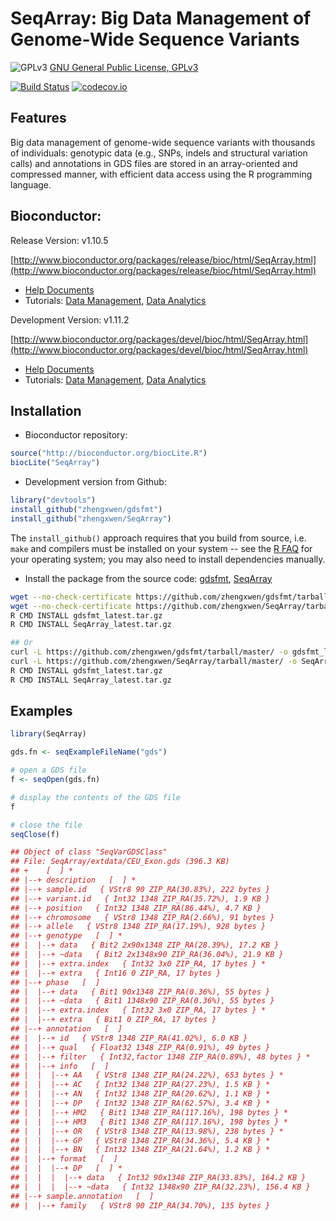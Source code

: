 SeqArray: Big Data Management of Genome-Wide Sequence Variants
===

![GPLv3](http://www.gnu.org/graphics/gplv3-88x31.png)
[GNU General Public License, GPLv3](http://www.gnu.org/copyleft/gpl.html)

[![Build Status](https://travis-ci.org/zhengxwen/SeqArray.png)](https://travis-ci.org/zhengxwen/SeqArray)
[![codecov.io](https://codecov.io/github/zhengxwen/SeqArray/coverage.svg?branch=master)](https://codecov.io/github/zhengxwen/SeqArray?branch=master)


## Features

Big data management of genome-wide sequence variants with thousands of individuals: genotypic data (e.g., SNPs, indels and structural variation calls) and annotations in GDS files are stored in an array-oriented and compressed manner, with efficient data access using the R programming language.

## Bioconductor:

Release Version: v1.10.5

[http://www.bioconductor.org/packages/release/bioc/html/SeqArray.html](http://www.bioconductor.org/packages/release/bioc/html/SeqArray.html)

* [Help Documents](http://zhengxwen.github.io/SeqArray/release/help/00Index.html)
* Tutorials: [Data Management](http://www.bioconductor.org/packages/release/bioc/vignettes/SeqArray/inst/doc/SeqArrayTutorial.html), [Data Analytics](http://www.bioconductor.org/packages/release/bioc/vignettes/SeqArray/inst/doc/AnalysisTutorial.html)

Development Version: v1.11.2

[http://www.bioconductor.org/packages/devel/bioc/html/SeqArray.html](http://www.bioconductor.org/packages/devel/bioc/html/SeqArray.html)

* [Help Documents](http://zhengxwen.github.io/SeqArray/devel/help/00Index.html)
* Tutorials: [Data Management](http://www.bioconductor.org/packages/devel/bioc/vignettes/SeqArray/inst/doc/SeqArrayTutorial.html), [Data Analytics](http://www.bioconductor.org/packages/devel/bioc/vignettes/SeqArray/inst/doc/AnalysisTutorial.html)



## Installation

* Bioconductor repository:
```R
source("http://bioconductor.org/biocLite.R")
biocLite("SeqArray")
```

* Development version from Github:
```R
library("devtools")
install_github("zhengxwen/gdsfmt")
install_github("zhengxwen/SeqArray")
```
The `install_github()` approach requires that you build from source, i.e. `make` and compilers must be installed on your system -- see the [R FAQ](http://cran.r-project.org/faqs.html) for your operating system; you may also need to install dependencies manually.

* Install the package from the source code:
[gdsfmt](https://github.com/zhengxwen/gdsfmt), [SeqArray](https://github.com/zhengxwen/SeqArray)
```sh
wget --no-check-certificate https://github.com/zhengxwen/gdsfmt/tarball/master -O gdsfmt_latest.tar.gz
wget --no-check-certificate https://github.com/zhengxwen/SeqArray/tarball/master -O SeqArray_latest.tar.gz
R CMD INSTALL gdsfmt_latest.tar.gz
R CMD INSTALL SeqArray_latest.tar.gz

## Or
curl -L https://github.com/zhengxwen/gdsfmt/tarball/master/ -o gdsfmt_latest.tar.gz
curl -L https://github.com/zhengxwen/SeqArray/tarball/master/ -o SeqArray_latest.tar.gz
R CMD INSTALL gdsfmt_latest.tar.gz
R CMD INSTALL SeqArray_latest.tar.gz
```



## Examples

```R
library(SeqArray)

gds.fn <- seqExampleFileName("gds")

# open a GDS file
f <- seqOpen(gds.fn)

# display the contents of the GDS file
f

# close the file
seqClose(f)
```

```R
## Object of class "SeqVarGDSClass"
## File: SeqArray/extdata/CEU_Exon.gds (396.3 KB)
## +    [  ] *
## |--+ description   [  ] *
## |--+ sample.id   { VStr8 90 ZIP_RA(30.83%), 222 bytes }
## |--+ variant.id   { Int32 1348 ZIP_RA(35.72%), 1.9 KB }
## |--+ position   { Int32 1348 ZIP_RA(86.44%), 4.7 KB }
## |--+ chromosome   { VStr8 1348 ZIP_RA(2.66%), 91 bytes }
## |--+ allele   { VStr8 1348 ZIP_RA(17.19%), 928 bytes }
## |--+ genotype   [  ] *
## |  |--+ data   { Bit2 2x90x1348 ZIP_RA(28.39%), 17.2 KB }
## |  |--+ ~data   { Bit2 2x1348x90 ZIP_RA(36.04%), 21.9 KB }
## |  |--+ extra.index   { Int32 3x0 ZIP_RA, 17 bytes } *
## |  |--+ extra   { Int16 0 ZIP_RA, 17 bytes }
## |--+ phase   [  ]
## |  |--+ data   { Bit1 90x1348 ZIP_RA(0.36%), 55 bytes }
## |  |--+ ~data   { Bit1 1348x90 ZIP_RA(0.36%), 55 bytes }
## |  |--+ extra.index   { Int32 3x0 ZIP_RA, 17 bytes } *
## |  |--+ extra   { Bit1 0 ZIP_RA, 17 bytes }
## |--+ annotation   [  ]
## |  |--+ id   { VStr8 1348 ZIP_RA(41.02%), 6.0 KB }
## |  |--+ qual   { Float32 1348 ZIP_RA(0.91%), 49 bytes }
## |  |--+ filter   { Int32,factor 1348 ZIP_RA(0.89%), 48 bytes } *
## |  |--+ info   [  ]
## |  |  |--+ AA   { VStr8 1348 ZIP_RA(24.22%), 653 bytes } *
## |  |  |--+ AC   { Int32 1348 ZIP_RA(27.23%), 1.5 KB } *
## |  |  |--+ AN   { Int32 1348 ZIP_RA(20.62%), 1.1 KB } *
## |  |  |--+ DP   { Int32 1348 ZIP_RA(62.57%), 3.4 KB } *
## |  |  |--+ HM2   { Bit1 1348 ZIP_RA(117.16%), 198 bytes } *
## |  |  |--+ HM3   { Bit1 1348 ZIP_RA(117.16%), 198 bytes } *
## |  |  |--+ OR   { VStr8 1348 ZIP_RA(13.98%), 238 bytes } *
## |  |  |--+ GP   { VStr8 1348 ZIP_RA(34.36%), 5.4 KB } *
## |  |  |--+ BN   { Int32 1348 ZIP_RA(21.64%), 1.2 KB } *
## |  |--+ format   [  ]
## |  |  |--+ DP   [  ] *
## |  |  |  |--+ data   { Int32 90x1348 ZIP_RA(33.83%), 164.2 KB }
## |  |  |  |--+ ~data   { Int32 1348x90 ZIP_RA(32.23%), 156.4 KB }
## |--+ sample.annotation   [  ]
## |  |--+ family   { VStr8 90 ZIP_RA(34.70%), 135 bytes }
```
